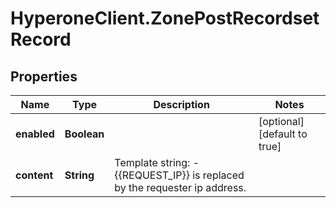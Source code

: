 # HyperoneClient.ZonePostRecordsetRecord

## Properties

Name | Type | Description | Notes
------------ | ------------- | ------------- | -------------
**enabled** | **Boolean** |  | [optional] [default to true]
**content** | **String** | Template string: - {{REQUEST_IP}} is replaced by the requester ip address. | 


